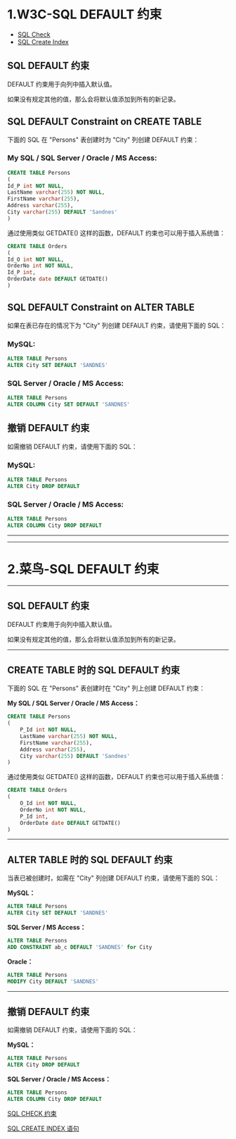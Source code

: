 # 1.W3C-SQL DEFAULT 约束

- [SQL Check](https://www.w3school.com.cn/sql/sql_check.asp)
- [SQL Create Index](https://www.w3school.com.cn/sql/sql_create_index.asp)

## SQL DEFAULT 约束

DEFAULT 约束用于向列中插入默认值。

如果没有规定其他的值，那么会将默认值添加到所有的新记录。

## SQL DEFAULT Constraint on CREATE TABLE

下面的 SQL 在 "Persons" 表创建时为 "City" 列创建 DEFAULT 约束：

### My SQL / SQL Server / Oracle / MS Access:

```sql
CREATE TABLE Persons
(
Id_P int NOT NULL,
LastName varchar(255) NOT NULL,
FirstName varchar(255),
Address varchar(255),
City varchar(255) DEFAULT 'Sandnes'
)
```

通过使用类似 GETDATE() 这样的函数，DEFAULT 约束也可以用于插入系统值：

```sql
CREATE TABLE Orders
(
Id_O int NOT NULL,
OrderNo int NOT NULL,
Id_P int,
OrderDate date DEFAULT GETDATE()
)
```

## SQL DEFAULT Constraint on ALTER TABLE

如果在表已存在的情况下为 "City" 列创建 DEFAULT 约束，请使用下面的 SQL：

### MySQL:

```sql
ALTER TABLE Persons
ALTER City SET DEFAULT 'SANDNES'
```

### SQL Server / Oracle / MS Access:

```sql
ALTER TABLE Persons
ALTER COLUMN City SET DEFAULT 'SANDNES'
```

## 撤销 DEFAULT 约束

如需撤销 DEFAULT 约束，请使用下面的 SQL：

### MySQL:

```sql
ALTER TABLE Persons
ALTER City DROP DEFAULT
```

### SQL Server / Oracle / MS Access:

```sql
ALTER TABLE Persons
ALTER COLUMN City DROP DEFAULT
```



--------------------

------------------------------



# 2.菜鸟-SQL DEFAULT 约束

------

## SQL DEFAULT 约束

DEFAULT 约束用于向列中插入默认值。

如果没有规定其他的值，那么会将默认值添加到所有的新记录。

------

## CREATE TABLE 时的 SQL DEFAULT 约束

下面的 SQL 在 "Persons" 表创建时在 "City" 列上创建 DEFAULT 约束：

**My SQL / SQL Server / Oracle / MS Access：**

```sql
CREATE TABLE Persons
(
    P_Id int NOT NULL,
    LastName varchar(255) NOT NULL,
    FirstName varchar(255),
    Address varchar(255),
    City varchar(255) DEFAULT 'Sandnes'
)
```

通过使用类似 GETDATE() 这样的函数，DEFAULT 约束也可以用于插入系统值：

```sql
CREATE TABLE Orders
(
    O_Id int NOT NULL,
    OrderNo int NOT NULL,
    P_Id int,
    OrderDate date DEFAULT GETDATE()
)
```



------

## ALTER TABLE 时的 SQL DEFAULT 约束

当表已被创建时，如需在 "City" 列创建 DEFAULT 约束，请使用下面的 SQL：

**MySQL：**

```sql
ALTER TABLE Persons
ALTER City SET DEFAULT 'SANDNES'
```

**SQL Server / MS Access：**

```sql
ALTER TABLE Persons
ADD CONSTRAINT ab_c DEFAULT 'SANDNES' for City
```

**Oracle：**

```sql
ALTER TABLE Persons
MODIFY City DEFAULT 'SANDNES'
```



------

## 撤销 DEFAULT 约束

如需撤销 DEFAULT 约束，请使用下面的 SQL：

**MySQL：**

```sql
ALTER TABLE Persons
ALTER City DROP DEFAULT
```

**SQL Server / Oracle / MS Access：**

```sql
ALTER TABLE Persons
ALTER COLUMN City DROP DEFAULT
```

 [SQL CHECK 约束](https://www.runoob.com/sql/sql-check.html)

[SQL CREATE INDEX 语句](https://www.runoob.com/sql/sql-create-index.html) 

